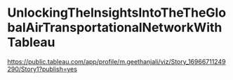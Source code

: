 # UnlockingTheInsightsIntoTheTheGlobalAirTransportationalNetworkWithTableau                       
https://public.tableau.com/app/profile/m.geethanjali/viz/Story_16966711249290/Story1?publish=yes
